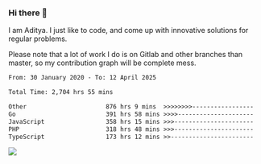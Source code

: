 ### Hi there 👋

I am Aditya. I just like to code, and come up with innovative solutions for regular problems.

Please note that a lot of work I do is on Gitlab and other branches than master, so my contribution graph will be complete mess.

<!--START_SECTION:waka-->

```txt
From: 30 January 2020 - To: 12 April 2025

Total Time: 2,704 hrs 55 mins

Other                      876 hrs 9 mins  >>>>>>>>-----------------   32.39 %
Go                         391 hrs 58 mins >>>>---------------------   14.49 %
JavaScript                 358 hrs 15 mins >>>----------------------   13.24 %
PHP                        318 hrs 48 mins >>>----------------------   11.79 %
TypeScript                 173 hrs 12 mins >>-----------------------   06.40 %
```

<!--END_SECTION:waka-->

![](https://komarev.com/ghpvc/?username=BrainBuzzer)

